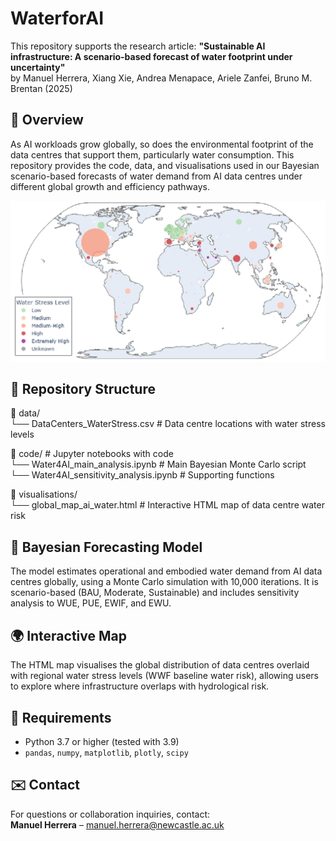 # WaterforAI

This repository supports the research article:
**"Sustainable AI infrastructure: A scenario-based forecast of water footprint under uncertainty"**  
by Manuel Herrera, Xiang Xie, Andrea Menapace, Ariele Zanfei, Bruno M. Brentan (2025)

## 📌 Overview

As AI workloads grow globally, so does the environmental footprint of the data centres that support them, particularly water consumption. This repository provides the code, data, and visualisations used in our Bayesian scenario-based forecasts of water demand from AI data centres under different global growth and efficiency pathways.

![Data centres and water stress](visualisations/worldmap_w4AI.png)

## 📁 Repository Structure

📂 data/  
    └── DataCenters_WaterStress.csv       # Data centre locations with water stress levels   

📂 code/  # Jupyter notebooks with code  
    └── Water4AI_main_analysis.ipynb          # Main Bayesian Monte Carlo script  
    └── Water4AI_sensitivity_analysis.ipynb   # Supporting functions  

📂 visualisations/  
    └── global_map_ai_water.html           # Interactive HTML map of data centre water risk

## 🧮 Bayesian Forecasting Model

The model estimates operational and embodied water demand from AI data centres globally, using a Monte Carlo simulation with 10,000 iterations. It is scenario-based (BAU, Moderate, Sustainable) and includes sensitivity analysis to WUE, PUE, EWIF, and EWU.

## 🌍 Interactive Map

The HTML map visualises the global distribution of data centres overlaid with regional water stress levels (WWF baseline water risk), allowing users to explore where infrastructure overlaps with hydrological risk.

## 🔧 Requirements

- Python 3.7 or higher (tested with 3.9)
- `pandas`, `numpy`, `matplotlib`, `plotly`, `scipy`

## ✉️ Contact

For questions or collaboration inquiries, contact:  
**Manuel Herrera** – manuel.herrera@newcastle.ac.uk
